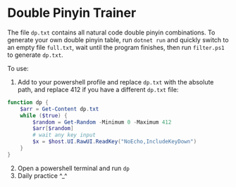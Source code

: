 # Double Pinyin Trainer

The file `dp.txt` contains all natural code double pinyin combinations.
To generate your own double pinyin table, run `dotnet run` and quickly switch to an empty file `full.txt`, wait until the program finishes, then run `filter.ps1` to generate `dp.txt`.

To use:

1. Add to your powershell profile and replace `dp.txt` with the absolute path, and replace 412 if you have a different `dp.txt` file:
```powershell
function dp {
    $arr = Get-Content dp.txt
    while ($true) {
        $random = Get-Random -Minimum 0 -Maximum 412
        $arr[$random]
        # wait any key input
        $x = $host.UI.RawUI.ReadKey("NoEcho,IncludeKeyDown")
    }
}
```
2. Open a powershell terminal and run `dp`
3. Daily practice ^_^
